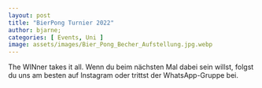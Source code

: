 ```yaml
---
layout: post
title: "BierPong Turnier 2022"
author: bjarne;
categories: [ Events, Uni ]
image: assets/images/Bier_Pong_Becher_Aufstellung.jpg.webp
---
```

The WINner takes it all. Wenn du beim nächsten Mal dabei sein willst, folgst du uns am besten auf Instagram oder trittst der WhatsApp-Gruppe bei.
